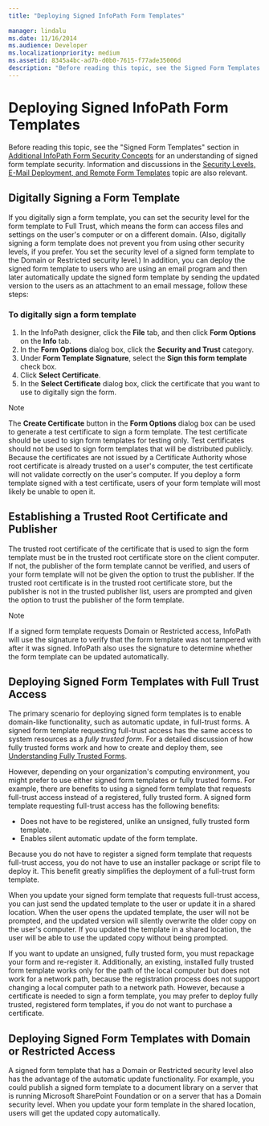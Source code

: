 ```yaml
---
title: "Deploying Signed InfoPath Form Templates"
 
manager: lindalu
ms.date: 11/16/2014
ms.audience: Developer 
ms.localizationpriority: medium
ms.assetid: 8345a4bc-ad7b-d0b0-7615-f77ade35006d
description: "Before reading this topic, see the Signed Form Templates section in Additional InfoPath Form Security Concepts for an understanding of signed form template security. Information and discussions in the Security Levels, E-Mail Deployment, and Remote Form Templates topic are also relevant."
---
```


# Deploying Signed InfoPath Form Templates

Before reading this topic, see the "Signed Form Templates" section in [Additional InfoPath Form Security Concepts](additional-infopath-form-security-concepts.md) for an understanding of signed form template security. Information and discussions in the [Security Levels, E-Mail Deployment, and Remote Form Templates](security-levels-email-deployment-and-remote-form-templates.md) topic are also relevant.
  
## Digitally Signing a Form Template

If you digitally sign a form template, you can set the security level for the form template to Full Trust, which means the form can access files and settings on the user's computer or on a different domain. (Also, digitally signing a form template does not prevent you from using other security levels, if you prefer. You set the security level of a signed form template to the Domain or Restricted security level.) In addition, you can deploy the signed form template to users who are using an email program and then later automatically update the signed form template by sending the updated version to the users as an attachment to an email message, follow these steps:
  
### To digitally sign a form template

1. In the InfoPath designer, click the **File** tab, and then click **Form Options** on the **Info** tab.
2. In the **Form Options** dialog box, click the **Security and Trust** category.
3. Under **Form Template Signature**, select the **Sign this form template** check box.
4. Click **Select Certificate**.
5. In the **Select Certificate** dialog box, click the certificate that you want to use to digitally sign the form.

> [!NOTE]
> The **Create Certificate** button in the **Form Options** dialog box can be used to generate a test certificate to sign a form template. The test certificate should be used to sign form templates for testing only. Test certificates should not be used to sign form templates that will be distributed publicly. Because the certificates are not issued by a Certificate Authority whose root certificate is already trusted on a user's computer, the test certificate will not validate correctly on the user's computer. If you deploy a form template signed with a test certificate, users of your form template will most likely be unable to open it.
  
## Establishing a Trusted Root Certificate and Publisher

 The trusted root certificate of the certificate that is used to sign the form template must be in the trusted root certificate store on the client computer. If not, the publisher of the form template cannot be verified, and users of your form template will not be given the option to trust the publisher. If the trusted root certificate is in the trusted root certificate store, but the publisher is not in the trusted publisher list, users are prompted and given the option to trust the publisher of the form template.
  
> [!NOTE]
> If a signed form template requests Domain or Restricted access, InfoPath will use the signature to verify that the form template was not tampered with after it was signed. InfoPath also uses the signature to determine whether the form template can be updated automatically.
  
## Deploying Signed Form Templates with Full Trust Access

The primary scenario for deploying signed form templates is to enable domain-like functionality, such as automatic update, in full-trust forms. A signed form template requesting full-trust access has the same access to system resources as a *fully trusted form*. For a detailed discussion of how fully trusted forms work and how to create and deploy them, see [Understanding Fully Trusted Forms](understanding-fully-trusted-forms.md).
  
However, depending on your organization's computing environment, you might prefer to use either signed form templates or fully trusted forms. For example, there are benefits to using a signed form template that requests full-trust access instead of a registered, fully trusted form. A signed form template requesting full-trust access has the following benefits:
  
- Does not have to be registered, unlike an unsigned, fully trusted form template.
- Enables silent automatic update of the form template.

Because you do not have to register a signed form template that requests full-trust access, you do not have to use an installer package or script file to deploy it. This benefit greatly simplifies the deployment of a full-trust form template.
  
When you update your signed form template that requests full-trust access, you can just send the updated template to the user or update it in a shared location. When the user opens the updated template, the user will not be prompted, and the updated version will silently overwrite the older copy on the user's computer. If you updated the template in a shared location, the user will be able to use the updated copy without being prompted.
  
If you want to update an unsigned, fully trusted form, you must repackage your form and re-register it. Additionally, an existing, installed fully trusted form template works only for the path of the local computer but does not work for a network path, because the registration process does not support changing a local computer path to a network path. However, because a certificate is needed to sign a form template, you may prefer to deploy fully trusted, registered form templates, if you do not want to purchase a certificate.
  
## Deploying Signed Form Templates with Domain or Restricted Access

A signed form template that has a Domain or Restricted security level also has the advantage of the automatic update functionality. For example, you could publish a signed form template to a document library on a server that is running Microsoft SharePoint Foundation or on a server that has a Domain security level. When you update your form template in the shared location, users will get the updated copy automatically.
